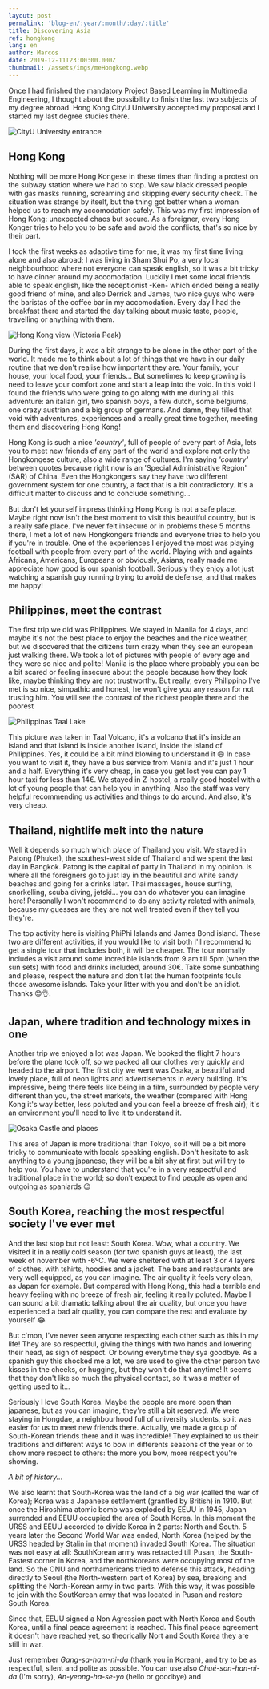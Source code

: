 ```yaml
---
layout: post
permalink: 'blog-en/:year/:month/:day/:title'
title: Discovering Asia
ref: hongkong
lang: en
author: Marcos
date: 2019-12-11T23:00:00.000Z
thumbnail: /assets/imgs/meHongkong.webp
---
```

Once I had finished the mandatory Project Based Learning in Multimedia Engineering, I thought about the possibility to finish the last two subjects of my degree abroad. Hong Kong CityU University accepted my proposal and I started my last degree studies there.

![CityU University entrance](/assets/imgs/cityu.webp "CityU University entrance")

## Hong Kong

Nothing will be more Hong Kongese in these times than finding a protest on the subway station where we had to stop. We saw black dressed people with gas masks running, screaming and skipping every security check. The situation was strange by itself, but the thing got better when a woman helped us to reach my accomodation safely. This was my first impression of Hong Kong: unexpected chaos but secure. As a foreigner, every Hong Konger tries to help you to be safe and avoid the conflicts, that's so nice by their part. 

I took the first weeks as adaptive time for me, it was my first time living alone and also abroad; I was living in Sham Shui Po, a very local neighbourhood where not everyone can speak english, so it was a bit tricky to have dinner around my accomodation. Luckily I met some local friends able to speak english, like the receptionist -Ken- which ended being a really good friend of mine, and also Derrick and James, two nice guys who were the baristas of the coffee bar in my accomodation. Every day I had the breakfast there and started the day talking about music taste, people, travelling or anything with them.

![Hong Kong view (Victoria Peak)](/assets/imgs/hk.webp "Hong Kong view (Victoria Peak)")

During the first days, it was a bit strange to be alone in the other part of the world. It made me to think about a lot of things that we have in our daily routine that we don't realise how important they are. Your family, your house, your local food, your friends... But sometimes to keep growing is need to leave your comfort zone and start a leap into the void. In this void I found the friends who were going to go along with me during all this adventure: an italian girl, two spanish boys, a few dutch, some belgiums, one crazy austrian and a big group of germans. And damn, they filled that void with adventures, experiences and a really great time together, meeting them and discovering Hong Kong!

Hong Kong is such a nice *'country'*, full of people of every part of Asia, lets you to meet new friends of any part of the world and explore not only the Hongkongese culture, also a wide range of cultures. I'm saying *'country'* between quotes because right now is an 'Special Administrative Region' (SAR) of China. Even the Hongkongers say they have two different government system for one country, a fact that is a bit contradictory. It's a difficult matter to discuss and to conclude something... 

But don't let yourself impress thinking Hong Kong is not a safe place. Maybe right now isn't the best moment to visit this beautiful country, but is a really safe place. I've never felt insecure or in problems these 5 months there, I met a lot of new Hongkongers friends and everyone tries to help you if you're in trouble. One of the experiences I enjoyed the most was playing football with people from every part of the world. Playing with and againts Africans, Americans, Europeans or obviously, Asians, really made me appreciate how good is our spanish football. Seriously they enjoy a lot just watching a spanish guy running trying to avoid de defense, and that makes me happy!

## Philippines, meet the contrast

The first trip we did was Philippines. We stayed in Manila for 4 days, and maybe it's not the best place to enjoy the beaches and the nice weather, but we discovered that the citizens turn crazy when they see an european just walking there. We took a lot of pictures with people of every age and they were so nice and polite! Manila is the place where probably you can be a bit scared or feeling insecure about the people because how they look like, maybe thinking they are not trustworthy. But really, every Philippino I've met is so nice, simpathic and honest, he won't give you any reason for not trusting him. You will see the contrast of the richest people there and the poorest

![Philippinas Taal Lake](/assets/imgs/taallake.webp "Philippinas Taal Lake")

This picture was taken in Taal Volcano, it's a volcano that it's inside an island and that island is inside another island, inside the island of Philippines. Yes, it could be a bit mind blowing to understand it 😅 In case you want to visit it, they have a bus service from Manila and it's just 1 hour and a half. Everything it's very cheap, in case you get lost you can pay 1 hour taxi for less than 14€. We stayed in Z-hostel, a really good hostel with a lot of young  people that can help you in anything. Also the staff was very helpful recommending us activities and things to do around. And also, it's very cheap.

## Thailand, nightlife melt into the nature

Well it depends so much which place of Thailand you visit. We stayed in Patong (Phuket), the southest-west side of Thailand and we spent the last day in Bangkok. Patong is the capital of party in Thailand in my opinion. Is where all the foreigners go to just lay in the beautiful and white sandy beaches and going for a drinks later. Thai massages, house surfing, snorkelling, scuba diving, jetski... you can do whatever you can imagine here! Personally I won't recommend to do any activity related with animals, because my guesses are they are not well treated even if they tell you they're. 

The top activity here is visiting PhiPhi Islands and James Bond island. These two are different activities, if you would like to visit both I'll recommend to get a single tour that includes both, it will be cheaper. The tour normally includes a visit around some incredible islands from 9 am till 5pm (when the sun sets) with food and drinks included, around 30€. Take some sunbathing and please, respect the nature and don't let the human footprints fouls those awesome islands. Take your litter with you and don't be an idiot. Thanks 😊👌.

## Japan, where tradition and technology mixes in one

Another trip we enjoyed a lot was Japan. We booked the flight 7 hours before the plane took off, so we packed all our clothes very quickly and headed to the airport. The first city we went was Osaka, a beautiful and lovely place, full of neon lights and advertisements in every building. It's impressive, being there feels like being in a film, surrounded by people very different than you, the street markets, the weather (compared with Hong Kong it's way better, less poluted and you can feel a breeze of fresh air); it's an environment you'll need to live it to understand it.

![Osaka Castle and places](/assets/imgs/osaka.webp "Osaka Castle and places")

This area of Japan is more traditional than Tokyo, so it will be a bit more tricky to communicate with locals speaking english. Don't hesitate to ask anything to a young japanese, they will be a bit shy at first but will try to help you. You have to understand that you're in a very respectful and traditional place in the world; so don't expect to find people as open and outgoing as spaniards 😉

## South Korea, reaching the most respectful society I've ever met

And the last stop but not least: South Korea. Wow, what a country. We visited it in a really cold season (for two spanish guys at least), the last week of november with -6ºC. We were sheltered with at least 3 or 4 layers of clothes, with tshirts, hoodies and a jacket. The bars and restaurants are very well equipped, as you can imagine. The air quality it feels very clean, as Japan for example. But compared with Hong Kong, this had a terrible and heavy feeling with no breeze of fresh air, feeling it really poluted. Maybe I can sound a bit dramatic talking about the air quality, but once you have experienced a bad air quality, you can compare the rest and evaluate by yourself 😂

But c'mon, I've never seen anyone respecting each other such as this in my life! They are so respectful, giving the things with two hands and lowering their head, as sign of respect. Or bowing everytime they sya goodbye. As a spanish guy this shocked me a lot, we are used to give the other person two kisses in the cheeks, or hugging, but they won't do that anytime! It seems that they don't like so much the physical contact, so it was a matter of getting used to it... 

Seriously I love South Korea. Maybe the people are more open than japanese, but as you can imagine, they're still a bit reserved. We were staying in Hongdae, a neighbourhood full of university students, so it was easier for us to meet new friends there. Actually, we made a group of South-Korean friends there and it was incredible! They explained to us their traditions and different ways to bow in differents seasons of the year or to show more respect to others: the more you bow, more respect you're showing. 

*A bit of history...*

We also learnt that South-Korea was the land of a big war (called the war of Korea); Korea was a Japanese settlement (grantled by British) in 1910. But once the Hiroshima atomic bomb was exploded by EEUU in 1945, Japan surrended and EEUU occupied the area of South Korea. In this moment the URSS and EEUU accorded to divide Korea in 2 parts: North and South. 5 years later the Second World War was ended, North Korea (helped by the URSS headed by Stalin in that moment) invaded South Korea. The situation was not easy at all: SouthKorean army was retracted till Pusan, the South-Eastest corner in Korea, and the northkoreans were occupying most of the land. So the ONU and northamericans tried to defense this attack, heading directly to Seoul (the North-western part of Korea) by sea, breaking and splitting the North-Korean army in two parts. With this way, it was possible to join with the SoutKorean army that was located in Pusan and restore South Korea.

Since that, EEUU signed a Non Agression pact with North Korea and South Korea, until a final peace agreement is reached. This final peace agreement it doesn't have reached yet, so theorically Nort and South Korea they are still in war.

Just remember *Gang-sa-ham-ni-da* (thank you in Korean), and try to be as respectful, silent and polite as possible. You can use also *Chué-son-han-ni-da* (I'm sorry), *An-yeong-ha-se-yo* (hello or goodbye) and
